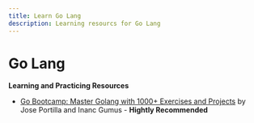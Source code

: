 ```yaml
---
title: Learn Go Lang
description: Learning resourcs for Go Lang
---
```


# Go Lang 

**Learning and Practicing Resources**

- [Go Bootcamp: Master Golang with 1000+ Exercises and Projects](https://www.techbeatly.com/go-bootcamp-jose) by Jose Portilla and Inanc Gumus - **Hightly Recommended**